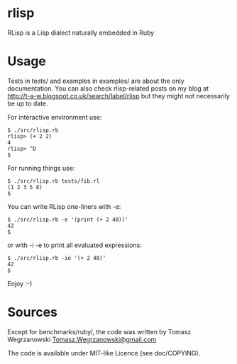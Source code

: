 rlisp
=====

RLisp is a Lisp dialect naturally embedded in Ruby

Usage
=====

Tests in tests/ and examples in examples/ are about the only documentation.
You can also check rlisp-related posts on my blog at http://t-a-w.blogspot.co.uk/search/label/rlisp
but they might not necessarily be up to date.

For interactive environment use:

    $ ./src/rlisp.rb
    rlisp> (+ 2 2)
    4
    rlisp> ^D
    $

For running things use:

    $ ./src/rlisp.rb tests/fib.rl
    (1 2 3 5 8)
    $

You can write RLisp one-liners with -e:

    $ ./src/rlisp.rb -e '(print (+ 2 40))'
    42
    $

or with -i -e to print all evaluated expressions:

    $ ./src/rlisp.rb -ie '(+ 2 40)'
    42
    $

Enjoy :-)

Sources
=======

Except for benchmarks/ruby/, the code was written
by Tomasz Wegrzanowski <Tomasz.Wegrzanowski@gmail.com>

The code is available under MIT-like Licence (see doc/COPYING).
